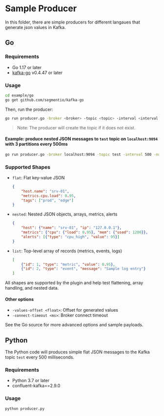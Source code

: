 # Sample Producer

In this folder, there are simple producers for different langaues that generate json values in Kafka.


## Go

### Requirements

- Go 1.17 or later
- [kafka-go](github.com/segmentio/kafka-go) v0.4.47 or later

### Usage

```bash
cd example/go
go get github.com/segmentio/kafka-go
```

Then, run the producer:

```bash
go run producer.go -broker <broker> -topic <topic> -interval <interval ms> -num-partitions <partitions> -shape <flat|nested|list>
```

> Note: The producer will create the topic if it does not exist.

#### Example: produce nested JSON messages to `test` topic on `localhost:9094` with 3 partitions every 500ms
```bash
go run producer.go -broker localhost:9094 -topic test -interval 500 -num-partitions 3 -shape nested
```

### Supported Shapes

- `flat`: Flat key-value JSON
	```json
	{
		"host.name": "srv-01",
		"metrics.cpu.load": 0.95,
		"tags": ["prod", "edge"]
	}
	```
- `nested`: Nested JSON objects, arrays, metrics, alerts
	```json
	{
		"host": {"name": "srv-01", "ip": "127.0.0.1"},
		"metrics": {"cpu": {"load": 0.95}, "mem": {"used": 1200}},
		"alerts": [{"type": "cpu_high", "value": 95}]
	}
	```
- `list`: Top-level array of records (metrics, events, logs)
	```json
	[
		{"id": 1, "type": "metric", "value": 0.95},
		{"id": 2, "type": "event", "message": "Sample log entry"}
	]
	```

All shapes are supported by the plugin and help test flattening, array handling, and nested data.

#### Other options
- `-values-offset <float>`: Offset for generated values
- `-connect-timeout <ms>`: Broker connect timeout

See the Go source for more advanced options and sample payloads.

## Python

The Python code will produces simple flat JSON messages to the Kafka topic `test` every 500 milliseconds.

### Requirements

- Python 3.7 or later
- confluent-kafka==2.9.0

### Usage

```bash
python producer.py
```
